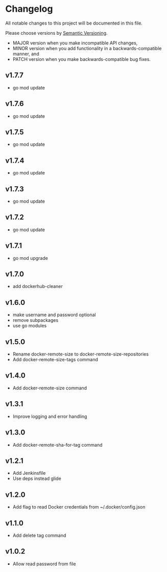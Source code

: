 # Changelog

All notable changes to this project will be documented in this file.

Please choose versions by [Semantic Versioning](http://semver.org/).

* MAJOR version when you make incompatible API changes,
* MINOR version when you add functionality in a backwards-compatible manner, and
* PATCH version when you make backwards-compatible bug fixes.

## v1.7.7

- go mod update

## v1.7.6

- go mod update

## v1.7.5

- go mod update

## v1.7.4

- go mod update

## v1.7.3

- go mod update

## v1.7.2

- go mod update

## v1.7.1

- go mod upgrade

## v1.7.0

- add dockerhub-cleaner

## v1.6.0

- make username and password optional
- remove subpackages
- use go modules

## v1.5.0

- Rename docker-remote-size to docker-remote-size-repositories
- Add docker-remote-size-tags command

## v1.4.0

- Add docker-remote-size command

## v1.3.1

- Improve logging and error handling

## v1.3.0

- Add docker-remote-sha-for-tag command

## v1.2.1

- Add Jenkinsfile
- Use deps instead glide

## v1.2.0

- Add flag to read Docker credentials from ~/.docker/config.json

## v1.1.0

- Add delete tag command

## v1.0.2

- Allow read password from file
